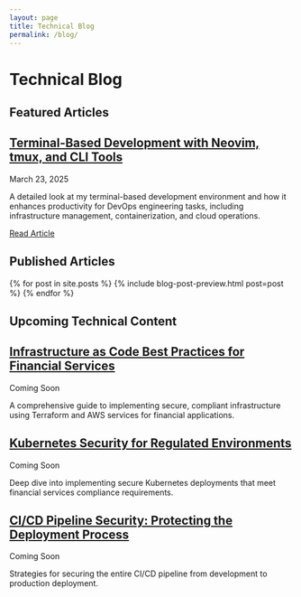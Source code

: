 ```yaml
---
layout: page
title: Technical Blog
permalink: /blog/
---
```


# Technical Blog

<div class="content-section with-divider">
  <h2>Featured Articles</h2>
  <div class="blog-post-preview">
    <h2><a href="/blog/2025/03/23/terminal-based-development-environment/">Terminal-Based Development with Neovim, tmux, and CLI Tools</a></h2>
    <p class="post-date">March 23, 2025</p>
    <p>A detailed look at my terminal-based development environment and how it enhances productivity for DevOps engineering tasks, including infrastructure management, containerization, and cloud operations.</p>
    <a href="/blog/2025/03/23/terminal-based-development-environment/" class="btn outlined-btn">Read Article</a>
  </div>
</div>

<div class="content-section with-divider">
  <h2>Published Articles</h2>
  {% for post in site.posts %}
    {% include blog-post-preview.html post=post %}
  {% endfor %}
</div>

<div class="content-section">
  <h2>Upcoming Technical Content</h2>
  <div class="blog-post-preview">
    <h2><a href="#">Infrastructure as Code Best Practices for Financial Services</a></h2>
    <p class="post-date coming-soon-date">Coming Soon</p>
    <p>A comprehensive guide to implementing secure, compliant infrastructure using Terraform and AWS services for financial applications.</p>
  </div>

  <div class="blog-post-preview">
    <h2><a href="#">Kubernetes Security for Regulated Environments</a></h2>
    <p class="post-date coming-soon-date">Coming Soon</p>
    <p>Deep dive into implementing secure Kubernetes deployments that meet financial services compliance requirements.</p>
  </div>

  <div class="blog-post-preview">
    <h2><a href="#">CI/CD Pipeline Security: Protecting the Deployment Process</a></h2>
    <p class="post-date coming-soon-date">Coming Soon</p>
    <p>Strategies for securing the entire CI/CD pipeline from development to production deployment.</p>
  </div>
</div>

<!-- Removed Dev.to Articles section as requested -->